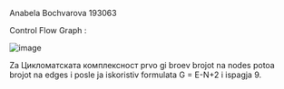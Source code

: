 Anabela Bochvarova 193063

Control Flow Graph :

![image](https://user-images.githubusercontent.com/103205596/171952620-cb37cdb7-e58b-41b9-a42b-305059656e20.png)


Za Цикломатската комплексност prvo gi broev brojot na nodes potoa brojot na edges i posle ja iskoristiv formulata G = E-N+2 i ispagja 9.

